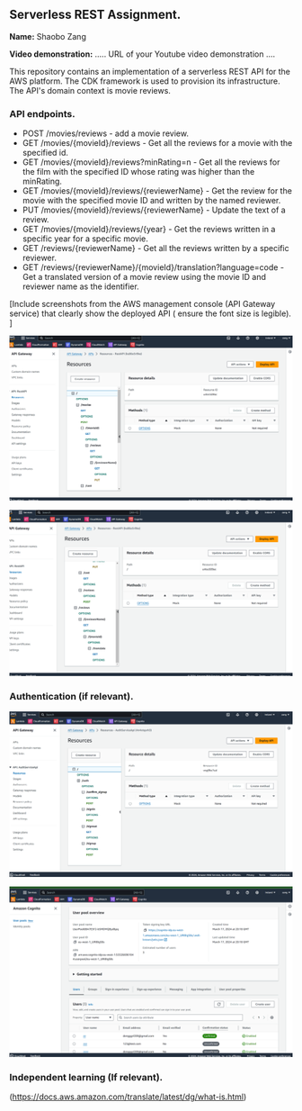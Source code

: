 ## Serverless REST Assignment.

__Name:__ Shaobo Zang

__Video demonstration:__ ..... URL of your Youtube video demonstration ....

This repository contains an implementation of a serverless REST API for the AWS platform. The CDK framework is used to provision its infrastructure. The API's domain context is movie reviews.

### API endpoints.

 
+ POST /movies/reviews - add a movie review.
+ GET /movies/{movieId}/reviews - Get all the reviews for a movie with the specified id.
+ GET /movies/{movieId}/reviews?minRating=n - Get all the reviews for the film with the specified ID whose rating was higher than the minRating.
+ GET /movies/{movieId}/reviews/{reviewerName} - Get the review for the movie with the specified movie ID and written by the named reviewer.
+ PUT /movies/{movieId}/reviews/{reviewerName} - Update the text of a review.
+ GET /movies/{movieId}/reviews/{year} - Get the reviews written in a specific year for a specific movie.
+ GET /reviews/{reviewerName} - Get all the reviews written by a specific reviewer.
+ GET /reviews/{reviewerName}/{movieId}/translation?language=code - Get a translated version of a movie review using the movie ID and reviewer name as the identifier.

[Include screenshots from the AWS management console (API Gateway service) that clearly show the deployed API ( ensure the font size is legible). ]

![!\[alt text\](api-1.png)](images/api-1.png)

![!\[alt text\](image-1.png)](images/api-2.png)

### Authentication (if relevant).

![!\[alt text\](image.png)](images/auth.png)

![!\[alt text\](image.png)](images/pool.png)

### Independent learning (If relevant).
(https://docs.aws.amazon.com/translate/latest/dg/what-is.html)

